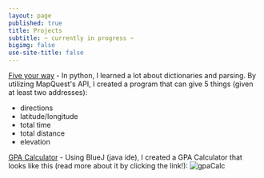 ```yaml
---
layout: page
published: true
title: Projects
subtitle: ~ currently in progress ~
bigimg: false
use-site-title: false
---
```

[Five your way](https://github.com/sssandan/findyourway) - In python, I learned a lot about dictionaries and parsing. By utilizing MapQuest's API, I created a program that can give 5 things (given at least two addresses):
- directions
- latitude/longitude
- total time
- total distance
- elevation 

[GPA Calculator](https://github.com/sssandan/GPA-Calculator) - Using BlueJ (java ide), I created a GPA Calculator that looks like this (read more about it by clicking the link!): 
![gpaCalc](https://i.ibb.co/L9Sj5kG/screenshot-Of-GPACalc.png)
